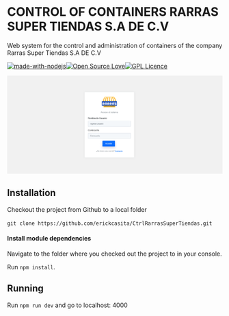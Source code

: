 # CONTROL OF CONTAINERS RARRAS SUPER TIENDAS S.A DE C.V
Web system for the control and administration of containers of the company Rarras Super Tiendas S.A DE C.V

[![made-with-nodejs](https://img.shields.io/badge/Made%20with-nodejs-1f425f.svg)](https://nodejs.org/es/)[![Open Source Love](https://badges.frapsoft.com/os/v1/open-source.png?v=103)](https://github.com/erickcasita/SoporteTecnicoCoronaSAT)[![GPL Licence](https://badges.frapsoft.com/os/gpl/gpl.png?v=103)](https://opensource.org/licenses/GPL-3.0/)

![Interfaz del software](https://raw.githubusercontent.com/erickcasita/CtrlRarrasSuperTiendas/master/screenshots/scrshot1.png)
## Installation
Checkout the project from Github to a local folder

`git clone https://github.com/erickcasita/CtrlRarrasSuperTiendas.git`

#### Install module dependencies
Navigate to the folder where you checked out the project to in your console. 

Run `npm install`.

## Running
Run `npm run dev` and go to localhost: 4000   